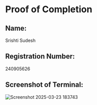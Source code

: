 # Proof of Completion

## Name:
Srishti Sudesh
## Registration Number:
240905626

## Screenshot of Terminal:
![Screenshot 2025-03-23 183743](https://github.com/user-attachments/assets/3142976e-fd35-409d-839c-6db2e42f105b)
